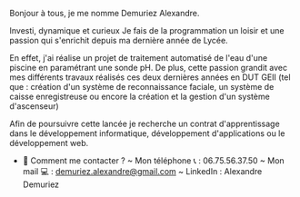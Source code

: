 Bonjour à tous, je me nomme Demuriez Alexandre. 

Investi, dynamique et curieux
Je fais de la programmation un loisir et une passion qui s'enrichit depuis ma dernière année de Lycée.


En effet, j'ai réalise un projet de traitement automatisé de l'eau d'une piscine en paramétrant une sonde pH.
De plus, cette passion grandit avec mes différents travaux réalisés ces deux dernières années en DUT GEII (tel que : création d'un système de reconnaissance faciale, un système de caisse enregistreuse ou encore la création et la gestion d'un système d'ascenseur)

Afin de poursuivre cette lancée je recherche un contrat d'apprentissage dans le développement informatique, développement d'applications ou le développement web.

- 🧰 Comment me contacter ?
    ~ Mon téléphone 📞 : 06.75.56.37.50
    ~ Mon mail 💻 : demuriez.alexandre@gmail.com
    ~ LinkedIn : Alexandre Demuriez
